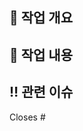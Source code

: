 ## 🌟 작업 개요
<!-- 어떤 작업을 했는지 간단히 작성해주세요 -->

## 📝 작업 내용
<!-- 어떤 작업을 하였는지 체크박스 형식으로 적어주세요 -->

## ‼️ 관련 이슈
<!-- 이슈 채널의 해시태그를 입력해주세요 예시) Closes #10 -->
Closes #